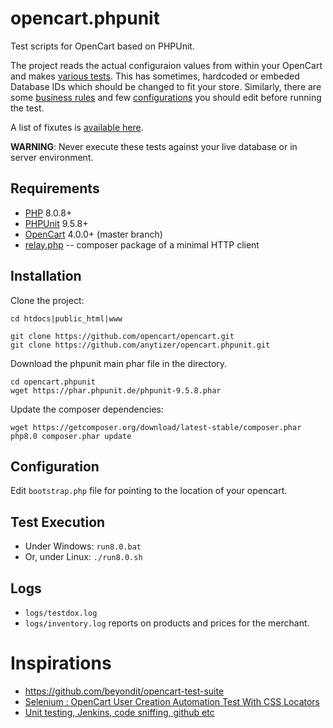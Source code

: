 # opencart.phpunit

Test scripts for OpenCart based on PHPUnit.

The project reads the actual configuraion values from within your OpenCart and makes [various tests](logs/testdox.txt).
This has sometimes, hardcoded or embeded Database IDs which should be changed to fit your store.
Similarly, there are some [business rules](library/class.BusinessRules.inc.php) and few [configurations](bootstrap.php) you should edit before running the test.

A list of fixutes is [available here](cases/business/).

__WARNING__: Never execute these tests against your live database or in server environment.


## Requirements

* [PHP](https://www.php.net/) 8.0.8+
* [PHPUnit](https://phpunit.de/) 9.5.8+
* [OpenCart](https://github.com/opencart/opencart) 4.0.0+ (master branch)
* [relay.php](https://packagist.org/packages/anytizer/relay.php) -- composer package of a minimal HTTP client


## Installation

Clone the project:

    cd htdocs|public_html|www

    git clone https://github.com/opencart/opencart.git
    git clone https://github.com/anytizer/opencart.phpunit.git


Download the phpunit main phar file in the directory.

    cd opencart.phpunit
    wget https://phar.phpunit.de/phpunit-9.5.8.phar


Update the composer dependencies:

    wget https://getcomposer.org/download/latest-stable/composer.phar
    php8.0 composer.phar update


## Configuration

Edit `bootstrap.php` file for pointing to the location of your opencart.


## Test Execution

* Under Windows: `run8.0.bat`
* Or, under Linux: `./run8.0.sh`


## Logs

* `logs/testdox.log`
* `logs/inventory.log` reports on products and prices for the merchant.


# Inspirations

* https://github.com/beyondit/opencart-test-suite
* [Selenium : OpenCart User Creation Automation Test With CSS Locators](https://www.youtube.com/watch?v=DEwzzZfMYwM)
* [Unit testing, Jenkins, code sniffing, github etc](https://forum.opencart.com/viewtopic.php?t=124532)
